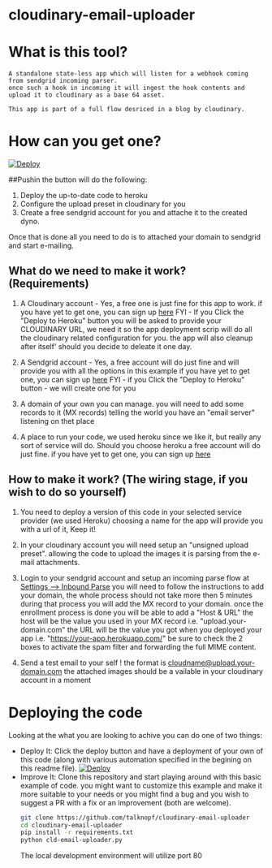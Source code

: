 # cloudinary-email-uploader

# What is this tool?
	A standalone state-less app which will listen for a webhook coming from sendgrid incoming parser.
	once such a hook in incoming it will ingest the hook contents and upload it to cloudinary as a base 64 asset.

	This app is part of a full flow desriced in a blog by cloudinary.

# How can you get one?

[![Deploy](https://www.herokucdn.com/deploy/button.svg)](https://heroku.com/deploy?template=https://github.com/talknopf/cloudinary-email-uploader)
	
##Pushin the button will do the following:
1. Deploy the up-to-date code to heroku
2. Configure the upload preset in cloudinary for you
3. Create a free sendgrid account for you and attache it to the created dyno.

Once that is done all you need to do is to attached your domain to sendgrid and start e-mailing.

## What do we need to make it work? (Requirements)
1. A Cloudinary account - Yes, a free one is just fine for this app to work.
if you have yet to get one, you can sign up [here](https://cloudinary.com/signup)
FYI - If you Click the "Deploy to Heroku" button  you will be asked to provide your CLOUDINARY URL,
we need it so the app deployment scrip will do all the cloudinary related configuration for you.
the app will also cleanup after itself' should you decide to deleate it one day.

2. A Sendgrid account - Yes, a free account will do just fine and will provide you with all the options in this example
if you have yet to get one, you can sign up [here](https://signup.sendgrid.com/)
FYI - if you Click the "Deploy to Heroku" button - we will create one for you

3. A domain of your own you can manage.
you will need to add some records to it (MX records) telling the world you have an "email server" listening on thet place

4. A place to run your code, we used heroku since we like it, but really any sort of service will do.
Should you choose heroku a free account will do just fine.
if you have yet to get one, you can sign up [here](https://signup.heroku.com/)

## How to make it work? (The wiring stage, if you wish to do so yourself)
1. You need to deploy a version of this code in your selected service provider (we used Heroku)
choosing a name for the app will provide you with a url of it, Keep it!

2. In your cloudinary account you will need setup an "unsigned upload preset".
allowing the code to upload the images it is parsing from the e-mail attachments.

3. Login to your sendgrid account and setup an incoming parse flow at [Settings --> Inbound Parse](https://app.sendgrid.com/settings/parse)
you will need to follow the instructions to add your domain, the whole process should not take more then 5 minutes
during that process you will add the MX record to your domain.
once the enrollment process is done you will be able to add a "Host & URL"
	the host will be the value you used in your MX record i.e. "upload.your-domain.com"
	the URL will be the value you got when you deployed your app i.e. "https://your-app.herokuapp.com/"
	be sure to check the 2 boxes to activate the spam filter and forwarding the full MIME content.

4. Send a test email to your self !
	the format is cloudname@upload.your-domain.com
	the attached images should be a vailable in your cloudinary account in a moment


# Deploying the code
Looking at the what you are looking to achive you can do one of two things:
- Deploy It:
	Click the deploy button and have a deployment of your own of this code (along with various automation specified in the begining on this readme file).
	[![Deploy](https://www.herokucdn.com/deploy/button.svg)](https://heroku.com/deploy?template=https://github.com/talknopf/cloudinary-email-uploader)
- Improve It:
	Clone this repository and start playing around with this basic example of code.
	you might want to customize this example and make it more suitable to your needs
	or you might find a bug and you wish to suggest a PR with a fix or an improvement (both are welcome).
	```bash
	git clone https://github.com/talknopf/cloudinary-email-uploader
	cd cloudinary-email-uploader
	pip install -r requirements.txt
	python cld-email-uploader.py
	```
	The local development environment will utilize port 80
